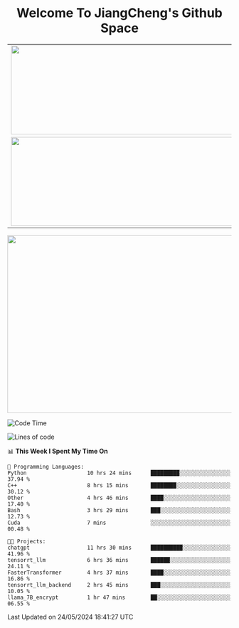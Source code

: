 <h1 align="center">Welcome To JiangCheng's Github Space</h1>

<table align="center" frame="void" rules="none" >
  <tr>
    <td>
      <div align="center"> <img height="200px" width="500px"  src="https://github-readme-stats.vercel.app/api?username=thisjiang&hide_title=true&hide_border=true&layout=compact&show_icons=trueline_height=21&text_color=000&icon_color=000&bg_color=0,ea6161,ffc64d,fffc4d,52fa5a&theme=graywhite" /> </div>
    </td>
    <td>
      <div align="center"> <img height="200px" width="500px" src="https://github-readme-stats.vercel.app/api/top-langs/?username=thisjiang&hide_title=true&hide_border=true&layout=compact&langs_count=6&text_color=000&icon_color=fff&bg_color=0,52fa5a,4dfcff,c64dff&theme=graywhite" /> </div>
    </td>
  </tr>
  <tr>
    <td>
      <div align="center"> <img height="200px" width="500px" src="https://github-readme-streak-stats.herokuapp.com/?user=thisjiang&hide_title=true&hide_border=true&layout=compact&langs_count=6" /> </div>
    </td>
    <td>
      <div align="center"> 
      <a href="https://github.com/" target="_blank"><img style="margin: 10px" src="https://profilinator.rishav.dev/skills-assets/git-scm-icon.svg" alt="Git" height="50" /></a>  
      <a href="https://www.linux.org/" target="_blank"><img style="margin: 10px" src="https://profilinator.rishav.dev/skills-assets/linux-original.svg" alt="Linux" height="50" /></a>  
      <a href="https://www.gnu.org/software/bash/" target="_blank"><img style="margin: 10px" src="https://profilinator.rishav.dev/skills-assets/gnu_bash-icon.svg" alt="Bash" height="50" /></a>  
      </div>
    </td>
  </tr>
</table>

<div align="center"> <img height="400px" width="1000px" src="https://github-readme-activity-graph.cyclic.app/graph?username=thisjiang&theme=react&hide_title=true&hide_border=true&layout=compact&langs_count=6" /> </div></td>

<!--START_SECTION:waka-->
![Code Time](http://img.shields.io/badge/Code%20Time-1%2C281%20hrs%2034%20mins-blue)

![Lines of code](https://img.shields.io/badge/From%20Hello%20World%20I%27ve%20Written-645.2%20thousand%20lines%20of%20code-blue)

📊 **This Week I Spent My Time On** 

```text
💬 Programming Languages: 
Python                   10 hrs 24 mins      █████████░░░░░░░░░░░░░░░░   37.94 % 
C++                      8 hrs 15 mins       ████████░░░░░░░░░░░░░░░░░   30.12 % 
Other                    4 hrs 46 mins       ████░░░░░░░░░░░░░░░░░░░░░   17.40 % 
Bash                     3 hrs 29 mins       ███░░░░░░░░░░░░░░░░░░░░░░   12.73 % 
Cuda                     7 mins              ░░░░░░░░░░░░░░░░░░░░░░░░░   00.48 % 

🐱‍💻 Projects: 
chatgpt                  11 hrs 30 mins      ██████████░░░░░░░░░░░░░░░   41.96 % 
tensorrt_llm             6 hrs 36 mins       ██████░░░░░░░░░░░░░░░░░░░   24.11 % 
FasterTransformer        4 hrs 37 mins       ████░░░░░░░░░░░░░░░░░░░░░   16.86 % 
tensorrt_llm_backend     2 hrs 45 mins       ███░░░░░░░░░░░░░░░░░░░░░░   10.05 % 
llama_7B_encrypt         1 hr 47 mins        ██░░░░░░░░░░░░░░░░░░░░░░░   06.55 % 
```


 Last Updated on 24/05/2024 18:41:27 UTC
<!--END_SECTION:waka-->

